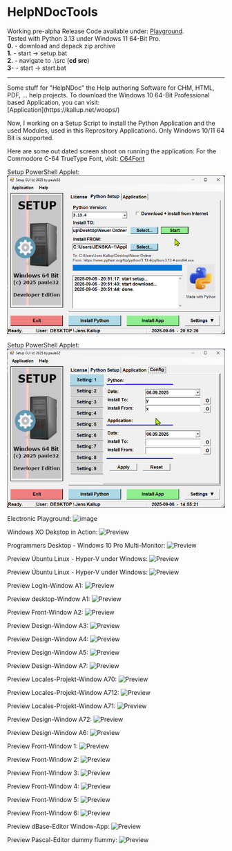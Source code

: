 # HelpNDocTools
Working pre-alpha Release Code available under: [Playground](https://kallup.net/py/packed.zip). <br>
Tested with Python 3.13 under Windows 11 64-Bit Pro. <br>
**0.** - download and depack zip archive<br>
**1.** - start -> setup.bat <br>
**2.** - navigate to .\src (**cd src**)<br>
**3-** - start -> start.bat <br>
<hr>
Some stuff for "HelpNDoc" the Help authoring Software for CHM, HTML, PDF, ... help projects.
To download the Windows 10 64-Bit Professional based Application, you can visit:<br>
[Application](https://kallup.net/woops/)

Now, I working on a Setup Script to install the Python Application and the used Modules, used in this Reprository Applicationö.
Only Windows 10/11 64 Bit is supported.

Here are some out dated screen shoot on running the application:
For the Commodore C-64 TrueType Font, visit: [C64Font](https://style64.org/release/c64-truetype-v1.2.1-style)

Setup PowerShell Applet:
![Preview](src/img/setup002.png)

Setup PowerShell Applet:
![Preview](src/img/setup003.png)


Electronic Playground:
![image](https://github.com/user-attachments/assets/dd35ad1c-886c-4683-9947-9993a38f0a95)

Windows XO Dekstop in Action:
![Preview](src/img/windesk2.png)

Programmers Desktop - Windows 10 Pro Multi-Monitor:
![Preview](src/img/desktop002.png)

Preview Úbuntu Linux - Hyper-V under Windows:
![Preview](src/img/windesk.png)

Preview Úbuntu Linux - Hyper-V under Windows:
![Preview](src/img/linux001.png)

Preview LogIn-Window A1:
![Preview](src/img/login.png)

Preview desktop-Window A1:
![Preview](src/img/desktop.png)

Preview Front-Window A2:
![Preview](src/img/screen010.png)

Preview Design-Window A3:
![Preview](src/img/screen011.png)

Preview Design-Window A4:
![Preview](src/img/screen012.png)

Preview Design-Window A5:
![Preview](src/img/screen013.png)

Preview Design-Window A7:
![Preview](src/img/screen015.png)

Preview Locales-Projekt-Window A70:
![Preview](src/img/screen017.png)

Preview Locales-Projekt-Window A712:
![Preview](src/img/screen019.png)

Preview Locales-Projekt-Window A71:
![Preview](src/img/screen018.png)

Preview Design-Window A72:
![Preview](src/img/screen016.png)

Preview Design-Window A6:
![Preview](src/img/screen014.png)

Preview Front-Window 1:
![Preview](src/img/screen00A.png)

Preview Front-Window 2:
![Preview](src/img/screen000.png)

Preview Front-Window 3:
![Preview](src/img/screen001.png)

Preview Front-Window 4:
![Preview](src/img/screen002.png)

Preview Front-Window 5:
![Preview](src/img/screen003.png)

Preview Front-Window 6:
![Preview](src/img/screen004.png)

Preview dBase-Editor Window-App:
![Preview](src/img/dbase.png)

Preview Pascal-Editor dummy flummy:
![Preview](src/img/pascal.png)
